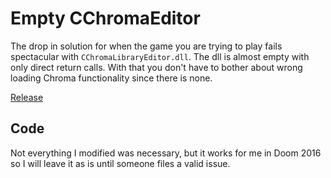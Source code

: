 # Empty CChromaEditor

The drop in solution for when the game you are trying to play fails spectacular with `CChromaLibraryEditor.dll`.
The dll is almost empty with only direct return calls. With that you don't have to bother about wrong loading Chroma functionality since there is none.

[Release](https://github.com/Riesi/CChromaEditor/releases/latest)

## Code

Not everything I modified was necessary, but it works for me in Doom 2016 so I will leave it as is until someone files a valid issue.
